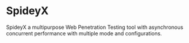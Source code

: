 # SpideyX
SpideyX  a multipurpose Web Penetration Testing tool with asynchronous concurrent performance with multiple mode and configurations.
